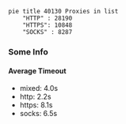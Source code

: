 
```mermaid
pie title 40130 Proxies in list
    "HTTP" : 28190
    "HTTPS": 10848
    "SOCKS" : 8287
```

### Some Info
#### Average Timeout

- mixed: 4.0s
- http: 2.2s
- https: 8.1s
- socks: 6.5s